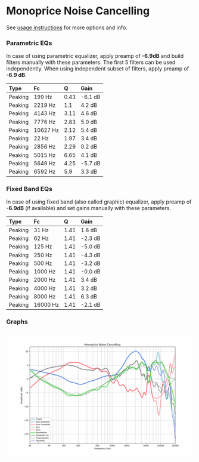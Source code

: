 # Monoprice Noise Cancelling
See [usage instructions](https://github.com/jaakkopasanen/AutoEq#usage) for more options and info.

### Parametric EQs
In case of using parametric equalizer, apply preamp of **-6.9dB** and build filters manually
with these parameters. The first 5 filters can be used independently.
When using independent subset of filters, apply preamp of **-6.9 dB**.

| Type    | Fc       |    Q | Gain    |
|:--------|:---------|:-----|:--------|
| Peaking | 199 Hz   | 0.43 | -6.1 dB |
| Peaking | 2219 Hz  | 1.1  | 4.2 dB  |
| Peaking | 4143 Hz  | 3.11 | 4.6 dB  |
| Peaking | 7776 Hz  | 2.83 | 5.0 dB  |
| Peaking | 10627 Hz | 2.12 | 5.4 dB  |
| Peaking | 22 Hz    | 1.97 | 3.4 dB  |
| Peaking | 2856 Hz  | 2.29 | 0.2 dB  |
| Peaking | 5015 Hz  | 6.65 | 4.1 dB  |
| Peaking | 5649 Hz  | 4.25 | -5.7 dB |
| Peaking | 6592 Hz  | 5.9  | 3.3 dB  |

### Fixed Band EQs
In case of using fixed band (also called graphic) equalizer, apply preamp of **-6.9dB**
(if available) and set gains manually with these parameters.

| Type    | Fc       |    Q | Gain    |
|:--------|:---------|:-----|:--------|
| Peaking | 31 Hz    | 1.41 | 1.6 dB  |
| Peaking | 62 Hz    | 1.41 | -2.3 dB |
| Peaking | 125 Hz   | 1.41 | -5.0 dB |
| Peaking | 250 Hz   | 1.41 | -4.3 dB |
| Peaking | 500 Hz   | 1.41 | -3.2 dB |
| Peaking | 1000 Hz  | 1.41 | -0.0 dB |
| Peaking | 2000 Hz  | 1.41 | 3.4 dB  |
| Peaking | 4000 Hz  | 1.41 | 3.2 dB  |
| Peaking | 8000 Hz  | 1.41 | 6.3 dB  |
| Peaking | 16000 Hz | 1.41 | -2.1 dB |

### Graphs
![](./Monoprice%20Noise%20Cancelling.png)